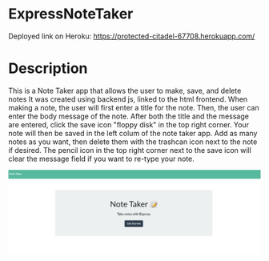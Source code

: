 # ExpressNoteTaker

Deployed link on Heroku: https://protected-citadel-67708.herokuapp.com/

# Description

This is a Note Taker app that allows the user to make, save, and delete notes It was created using backend js, linked to the html frontend. When making a note, the user will first enter a title for the note.  Then, the user can enter the body message of the note. After both the title and the message are entered, click the save icon "floppy disk" in the top right corner.  Your note will then be saved in the left colum of the note taker app. Add as many notes as you want, then delete them with the trashcan icon next to the note if desired.  The pencil icon in the top right corner next to the save icon will clear the message field if you want to re-type your note.

![Screenshot](./public/photos/screenshots/note1.png)
